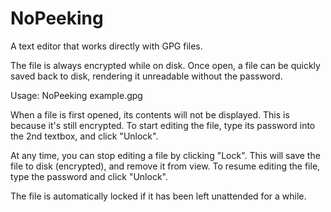 NoPeeking
=========

A text editor that works directly with GPG files.

The file is always encrypted while on disk.  Once open, a file
can be quickly saved back to disk, rendering it unreadable without 
the password.

Usage: NoPeeking example.gpg

When a file is first opened, its contents will not be displayed.
This is because it's still encrypted.  To start editing the file,
type its password into the 2nd textbox, and click "Unlock".

At any time, you can stop editing a file by clicking "Lock".
This will save the file to disk (encrypted), and remove it from
view.  To resume editing the file, type the password and click
"Unlock".

The file is automatically locked if it has been left unattended
for a while.

